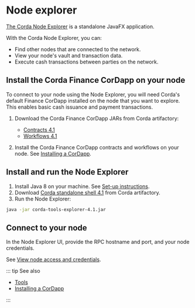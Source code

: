 # Node explorer

[The Corda Node Explorer](https://docs.corda.net/node-explorer.html) is a standalone JavaFX application.

With the Corda Node Explorer, you can:

* Find other nodes that are connected to the network.
* View your node's vault and transaction data.
* Execute cash transactions between parties on the network.

## Install the Corda Finance CorDapp on your node

To connect to your node using the Node Explorer, you will need Corda's default Finance CorDapp installed on the node that you want to explore. This enables basic cash issuance and payment transactions.

1. Download the Corda Finance CorDapp JARs from Corda artifactory:
    * [Contracts 4.1](https://ci-artifactory.corda.r3cev.com/artifactory/corda-releases/net/corda/corda-finance-contracts/4.1/corda-finance-contracts-4.1.jar)
    * [Workflows 4.1](https://ci-artifactory.corda.r3cev.com/artifactory/corda-releases/net/corda/corda-finance-workflows/4.1/corda-finance-workflows-4.1.jar)

2. Install the Corda Finance CorDapp contracts and workflows on your node. See [Installing a CorDapp](/operations/corda/installing-a-cordapp).

## Install and run the Node Explorer

1. Install Java 8 on your machine. See [Set-up instructions](https://docs.corda.net/getting-set-up.html#set-up-instructions).
1. Download [Corda standalone shell 4.1](https://ci-artifactory.corda.r3cev.com/artifactory/corda-releases/net/corda/corda-tools-explorer/4.1/corda-tools-explorer-4.1.jar) from Corda artifactory.
1. Run the Node Explorer:

``` sh
java -jar corda-tools-explorer-4.1.jar
```

## Connect to your node

In the Node Explorer UI, provide the RPC hostname and port, and your node credentials.

See [View node access and credentials](/platform/view-node-access-and-credentials).

::: tip See also

* [Tools](/operations/corda/tools)
* [Installing a CorDapp](/operations/corda/installing-a-cordapp)

:::
